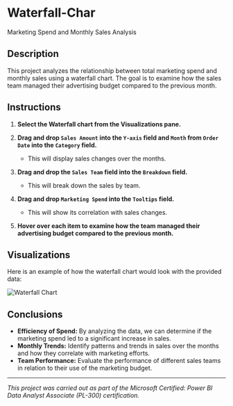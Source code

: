 # Waterfall-Char
Marketing Spend and Monthly Sales Analysis

## Description
This project analyzes the relationship between total marketing spend and monthly sales using a waterfall chart. The goal is to examine how the sales team managed their advertising budget compared to the previous month.

## Instructions

1. **Select the Waterfall chart from the Visualizations pane.**

2. **Drag and drop `Sales Amount` into the `Y-axis` field and `Month` from `Order Date` into the `Category` field.**
   - This will display sales changes over the months.

3. **Drag and drop the `Sales Team` field into the `Breakdown` field.**
   - This will break down the sales by team.

4. **Drag and drop `Marketing Spend` into the `Tooltips` field.**
   - This will show its correlation with sales changes.

5. **Hover over each item to examine how the team managed their advertising budget compared to the previous month.**

## Visualizations

Here is an example of how the waterfall chart would look with the provided data:

![Waterfall Chart](./images/Waterfall_Chart_Project.png)

## Conclusions
- **Efficiency of Spend:** By analyzing the data, we can determine if the marketing spend led to a significant increase in sales.
- **Monthly Trends:** Identify patterns and trends in sales over the months and how they correlate with marketing efforts.
- **Team Performance:** Evaluate the performance of different sales teams in relation to their use of the marketing budget.

---
*This project was carried out as part of the Microsoft Certified: Power BI Data Analyst Associate (PL-300) certification.*
